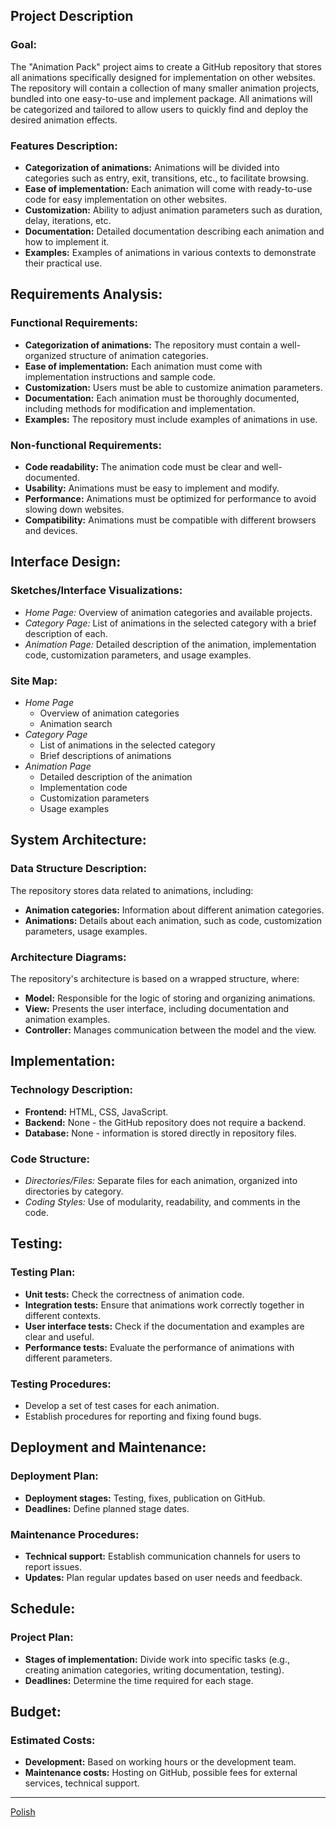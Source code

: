 ## Project Description

### Goal:

The "Animation Pack" project aims to create a GitHub repository that stores all animations specifically designed for implementation on other websites. The repository will contain a collection of many smaller animation projects, bundled into one easy-to-use and implement package. All animations will be categorized and tailored to allow users to quickly find and deploy the desired animation effects.

### Features Description:

- **Categorization of animations:** Animations will be divided into categories such as entry, exit, transitions, etc., to facilitate browsing.
- **Ease of implementation:** Each animation will come with ready-to-use code for easy implementation on other websites.
- **Customization:** Ability to adjust animation parameters such as duration, delay, iterations, etc.
- **Documentation:** Detailed documentation describing each animation and how to implement it.
- **Examples:** Examples of animations in various contexts to demonstrate their practical use.

## Requirements Analysis:

### Functional Requirements:

- **Categorization of animations:** The repository must contain a well-organized structure of animation categories.
- **Ease of implementation:** Each animation must come with implementation instructions and sample code.
- **Customization:** Users must be able to customize animation parameters.
- **Documentation:** Each animation must be thoroughly documented, including methods for modification and implementation.
- **Examples:** The repository must include examples of animations in use.

### Non-functional Requirements:

- **Code readability:** The animation code must be clear and well-documented.
- **Usability:** Animations must be easy to implement and modify.
- **Performance:** Animations must be optimized for performance to avoid slowing down websites.
- **Compatibility:** Animations must be compatible with different browsers and devices.

## Interface Design:

### Sketches/Interface Visualizations:

- _Home Page:_ Overview of animation categories and available projects.
- _Category Page:_ List of animations in the selected category with a brief description of each.
- _Animation Page:_ Detailed description of the animation, implementation code, customization parameters, and usage examples.

### Site Map:

- _Home Page_
  - Overview of animation categories
  - Animation search
- _Category Page_
  - List of animations in the selected category
  - Brief descriptions of animations
- _Animation Page_
  - Detailed description of the animation
  - Implementation code
  - Customization parameters
  - Usage examples

## System Architecture:

### Data Structure Description:

The repository stores data related to animations, including:

- **Animation categories:** Information about different animation categories.
- **Animations:** Details about each animation, such as code, customization parameters, usage examples.

### Architecture Diagrams:

The repository's architecture is based on a wrapped structure, where:

- **Model:** Responsible for the logic of storing and organizing animations.
- **View:** Presents the user interface, including documentation and animation examples.
- **Controller:** Manages communication between the model and the view.

## Implementation:

### Technology Description:

- **Frontend:** HTML, CSS, JavaScript.
- **Backend:** None - the GitHub repository does not require a backend.
- **Database:** None - information is stored directly in repository files.

### Code Structure:

- _Directories/Files:_ Separate files for each animation, organized into directories by category.
- _Coding Styles:_ Use of modularity, readability, and comments in the code.

## Testing:

### Testing Plan:

- **Unit tests:** Check the correctness of animation code.
- **Integration tests:** Ensure that animations work correctly together in different contexts.
- **User interface tests:** Check if the documentation and examples are clear and useful.
- **Performance tests:** Evaluate the performance of animations with different parameters.

### Testing Procedures:

- Develop a set of test cases for each animation.
- Establish procedures for reporting and fixing found bugs.

## Deployment and Maintenance:

### Deployment Plan:

- **Deployment stages:** Testing, fixes, publication on GitHub.
- **Deadlines:** Define planned stage dates.

### Maintenance Procedures:

- **Technical support:** Establish communication channels for users to report issues.
- **Updates:** Plan regular updates based on user needs and feedback.

## Schedule:

### Project Plan:

- **Stages of implementation:** Divide work into specific tasks (e.g., creating animation categories, writing documentation, testing).
- **Deadlines:** Determine the time required for each stage.

## Budget:

### Estimated Costs:

- **Development:** Based on working hours or the development team.
- **Maintenance costs:** Hosting on GitHub, possible fees for external services, technical support.

---

[Polish](<Documents/README(PL).md>)
